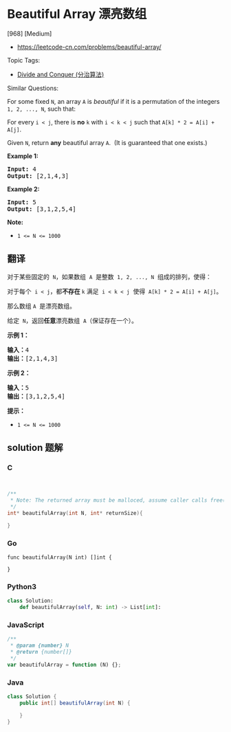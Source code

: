# Beautiful Array 漂亮数组

[968] [Medium]

- https://leetcode-cn.com/problems/beautiful-array/

Topic Tags:

- [Divide and Conquer (分治算法)](https://leetcode-cn.com/tag/divide-and-conquer/)

Similar Questions:

For some fixed `N`, an array `A` is _beautiful_ if it is a permutation of the integers `1, 2, ..., N`, such that:

For every `i < j`, there is **no** `k` with `i < k < j` such that `A[k] * 2 = A[i] + A[j]`.

Given `N`, return **any** beautiful array `A`.  (It is guaranteed that one exists.)

**Example 1:**

<pre><strong>Input: </strong><span id="example-input-1-1">4</span>
<strong>Output: </strong><span id="example-output-1">[2,1,4,3]</span>
</pre>

**Example 2:**

<pre><strong>Input: </strong><span id="example-input-2-1">5</span>
<strong>Output: </strong><span>[3,1,2,5,4]</span></pre>

**Note:**

- `1 <= N <= 1000`

## 翻译

对于某些固定的  `N`，如果数组  `A`  是整数  `1, 2, ..., N`  组成的排列，使得：

对于每个  `i < j`，都**不存在** `k` 满足  `i < k < j`  使得  `A[k] * 2 = A[i] + A[j]`。

那么数组 `A`  是漂亮数组。

给定  `N`，返回**任意**漂亮数组  `A`（保证存在一个）。

**示例 1：**

<pre><strong>输入：</strong>4
<strong>输出：</strong>[2,1,4,3]
</pre>

**示例 2：**

<pre><strong>输入：</strong>5
<strong>输出：</strong>[3,1,2,5,4]</pre>

**提示：**

- `1 <= N <= 1000`

## solution 题解

### C

```c


/**
 * Note: The returned array must be malloced, assume caller calls free().
 */
int* beautifulArray(int N, int* returnSize){

}


```

### Go

```golang
func beautifulArray(N int) []int {

}
```

### Python3

```python
class Solution:
    def beautifulArray(self, N: int) -> List[int]:

```

### JavaScript

```javascript
/**
 * @param {number} N
 * @return {number[]}
 */
var beautifulArray = function (N) {};
```

### Java

```java
class Solution {
    public int[] beautifulArray(int N) {

    }
}
```
